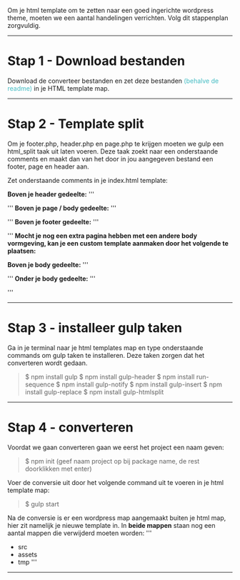 
Om je html template om te zetten naar een goed ingerichte wordpress theme, moeten we een aantal handelingen verrichten. Volg dit stappenplan zorgvuldig.

- - - - - - - - - - - - - - - - - - - - - - - - - - - - - - - - - - - - - - - - - - - - - - - - - - - - - - - - - - - - - - - 

# Stap 1 - Download bestanden
Download de converteer bestanden en zet deze bestanden <span style="color: #44bcc3;">(behalve de readme)</span> in je HTML template map.

- - - - - - - - - - - - - - - - - - - - - - - - - - - - - - - - - - - - - - - - - - - - - - - - - - - - - - - - - - - - - - - 

# Stap 2 - Template split
Om je footer.php, header.php en page.php te krijgen moeten we gulp een html_split taak uit laten voeren. Deze taak zoekt naar een onderstaande comments en maakt dan van het door in jou aangegeven bestand een footer, page en header aan.

Zet onderstaande comments in je index.html template:

**Boven je header gedeelte:**
'''
<!-- split header.php -->
'''
**Boven je page / body gedeelte:** 
'''
<!-- split index.php -->
'''
**Boven je footer gedeelte:** 
'''
<!-- split footer.php -->
'''
**Mocht je nog een extra pagina hebben met een andere body vormgeving, kan je een custom template aanmaken door het volgende te plaatsen:**

**Boven je body gedeelte:** 
'''
<!-- split template_naam.php -->
'''
**Onder je body gedeelte:** 
'''
<!-- split stop -->
'''
- - - - - - - - - - - - - - - - - - - - - - - - - - - - - - - - - - - - - - - - - - - - - - - - - - - - - - - - - - - - - - - 

# Stap 3 - installeer gulp taken
Ga in je terminal naar je html templates map en type onderstaande commands om gulp taken te installeren. Deze taken zorgen dat het converteren wordt gedaan.

> $ npm install gulp
> $ npm install gulp-header
> $ npm install run-sequence
> $ npm install gulp-notify
> $ npm install gulp-insert
> $ npm install gulp-replace
> $ npm install gulp-htmlsplit

- - - - - - - - - - - - - - - - - - - - - - - - - - - - - - - - - - - - - - - - - - - - - - - - - - - - - - - - - - - - - - - 

# Stap 4 - converteren
Voordat we gaan converteren gaan we eerst het project een naam geven:

> $ npm init (geef naam project op bij package name, de rest doorklikken met enter)

Voer de conversie uit door het volgende command uit te voeren in je html template map:

> $ gulp start

Na de conversie is er een wordpress map aangemaakt buiten je html map, hier zit namelijk je nieuwe template in. In **beide mappen** staan nog een aantal mappen die verwijderd moeten worden:
'''
 - src
 - assets
 - tmp
'''
- - - - - - - - - - - - - - - - - - - - - - - - - - - - - - - - - - - - - - - - - - - - - - - - - - - - - - - - - - - - - - - 
